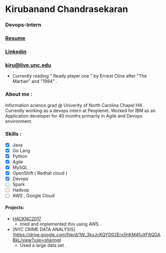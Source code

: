 # Kirubanand Chandrasekaran 
### Devops-Intern

### [Resume](itzceekay.github.io/kiru_resume_.pdf)
### [Linkedin](https://www.linkedin.com/in/kirubanandc/)

### **kiru@live.unc.edu**

- Currently reading " Ready player one " by Ernest Cline after "The Martian" and "1984" .

### About me : 
Information science grad @ Univerity of North Carolina Chapel Hill . Currently working as a devops intern at Peoplenet. Worked for IBM as an Application developer for 40 months primarily in Agile and Devops environment.
### Skills :
- [x] Java
- [x] Go Lang
- [x] Python
- [x] Agile
- [x] MySQL
- [x] OpenShift ( Redhat cloud )
- [x] Devops
- [ ] Spark 
- [ ] Hadoop
- [ ] AWS , Google Cloud

#### Projects:
- [HACKNC2017](https://github.com/itzceekay/influenza_correlation)
   - tried and implemented this using AWS .
- [NYC CRIME DATA ANALYSIS]  (https://drive.google.com/file/d/1W_3kxJcKQYD02Erx5hKM4fuXF6QGABkL/view?usp=sharing)  
   - Used a large data set .


